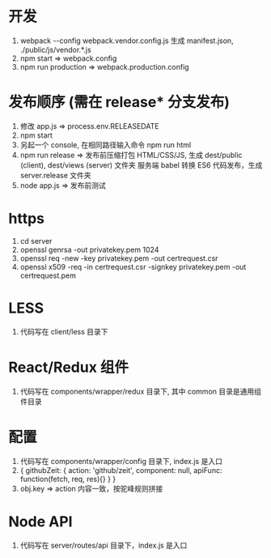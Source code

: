 # 开发 
1. webpack --config webpack.vendor.config.js  生成 manifest.json, ./public/js/vendor.*.js
2. npm start => webpack.config
3. npm run production => webpack.production.config


# 发布顺序 (需在 release* 分支发布)
1. 修改 app.js => process.env.RELEASEDATE 
2. npm start
3. 另起一个 console, 在相同路径输入命令 npm run html
4. npm run release => 
     发布前压缩打包 HTML/CSS/JS, 生成 dest/public (client), dest/views (server) 文件夹
     服务端 babel 转换 ES6 代码发布，生成 server.release 文件夹
5. node app.js => 发布前测试
   

# https
1. cd server
2. openssl genrsa -out privatekey.pem 1024
3. openssl req -new -key privatekey.pem -out certrequest.csr 
4. openssl x509 -req -in certrequest.csr -signkey privatekey.pem -out certrequest.pem

# LESS
1. 代码写在 client/less 目录下

# React/Redux 组件
1. 代码写在 components/wrapper/redux 目录下, 其中 common 目录是通用组件目录

# 配置
1. 代码写在 components/wrapper/config 目录下, index.js 是入口
2. { githubZeit: { action: 'github/zeit', component: null, apiFunc: function(fetch, req, res){} } }
3. obj.key => action 内容一致，按驼峰规则拼接

# Node API
1. 代码写在 server/routes/api 目录下，index.js 是入口


    
